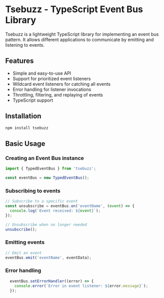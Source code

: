 # Tsebuzz - TypeScript Event Bus Library

Tsebuzz is a lightweight TypeScript library for implementing an event bus pattern. It allows different applications to communicate by emitting and listening to events.

## Features

- Simple and easy-to-use API
- Support for prioritized event listeners
- Wildcard event listeners for catching all events
- Error handling for listener invocations
- Throttling, filtering, and replaying of events
- TypeScript support

## Installation

```bash 
npm install tsebuzz
```

## Basic Usage

### Creating an Event Bus instance

```typescript
import { TypedEventBus } from 'tsebuzz';

const eventBus = new TypedEventBus();
```

### Subscribing to events

```typescript
// Subscribe to a specific event
const unsubscribe = eventBus.on('eventName', (event) => {
  console.log(`Event received: ${event}`);
});

// Unsubscribe when no longer needed
unsubscribe();
```

### Emitting events

```typescript
// Emit an event
eventBus.emit('eventName', eventData);
```

### Error handling
```typescript
  eventBus.setErrorHandler((error) => {
    console.error(`Error in event listener: ${error.message}`);
  });
```